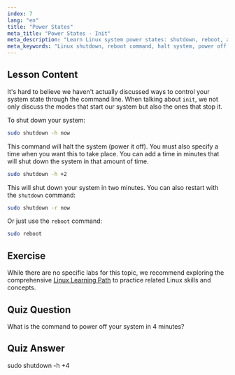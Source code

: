 ```yaml
---
index: 7
lang: "en"
title: "Power States"
meta_title: "Power States - Init"
meta_description: "Learn Linux system power states: shutdown, reboot, and halt commands. Understand how to safely power off or restart your Linux system. Get started with essential commands!"
meta_keywords: "Linux shutdown, reboot command, halt system, power off Linux, Linux commands, beginner Linux, Linux tutorial, system states"
---
```


## Lesson Content

It's hard to believe we haven't actually discussed ways to control your system state through the command line. When talking about `init`, we not only discuss the modes that start our system but also the ones that stop it.

To shut down your system:

```bash
sudo shutdown -h now
```

This command will halt the system (power it off). You must also specify a time when you want this to take place. You can add a time in minutes that will shut down the system in that amount of time.

```bash
sudo shutdown -h +2
```

This will shut down your system in two minutes. You can also restart with the `shutdown` command:

```bash
sudo shutdown -r now
```

Or just use the `reboot` command:

```bash
sudo reboot
```

## Exercise

While there are no specific labs for this topic, we recommend exploring the comprehensive [Linux Learning Path](https://labex.io/learn/linux) to practice related Linux skills and concepts.

## Quiz Question

What is the command to power off your system in 4 minutes?

## Quiz Answer

sudo shutdown -h +4
